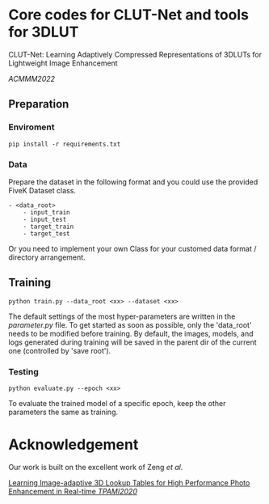 # Core codes for CLUT-Net and tools for 3DLUT
CLUT-Net: Learning Adaptively Compressed Representations of 3DLUTs for Lightweight Image Enhancement

*ACMMM2022* 
## Preparation
### Enviroment
    pip install -r requirements.txt
### Data
Prepare the dataset in the following format and you could use the provided FiveK Dataset class.

    - <data_root>
        - input_train
        - input_test
        - target_train
        - target_test

Or you need to implement your own Class for your customed data format / directory arrangement.

## Training
    python train.py --data_root <xx> --dataset <xx> 

The default settings of the most hyper-parameters are written in the *parameter.py* file.
To get started as soon as possible, only the 'data_root' needs to be modified before training.
By default, the images, models, and logs generated during training will be saved in the parent dir of the current one (controlled by 'save root').
### Testing
    python evaluate.py --epoch <xx>
To evaluate the trained model of a specific epoch, keep the other parameters the same as training.

# Acknowledgement
Our work is built on the excellent work of Zeng *et al*.

[Learning Image-adaptive 3D Lookup Tables for High Performance Photo Enhancement in Real-time *TPAMI2020*](https://github.com/HuiZeng/Image-Adaptive-3DLUT)

    
